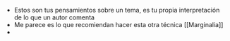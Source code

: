 - Estos son tus pensamientos sobre un tema, es tu propia interpretación de lo que un autor comenta
- Me parece es lo que recomiendan hacer esta otra técnica [[Marginalia]]
-